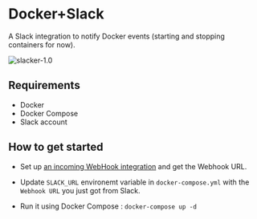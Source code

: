 # Docker+Slack

A Slack integration to notify Docker events (starting and stopping containers for now).

![slacker-1.0](http://i.imgur.com/nSoNOQB.png)

## Requirements
+ Docker
+ Docker Compose
+ Slack account

## How to get started

+ Set up [an incoming WebHook integration](https://my.slack.com/services/new/incoming-webhook) and get the Webhook URL.

+ Update `SLACK_URL` environemt variable in `docker-compose.yml` with the ` Webhook URL` you just got from Slack. 

+ Run it using Docker Compose : `docker-compose up -d`


